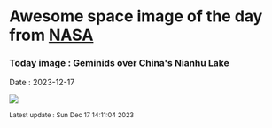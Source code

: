 
# Awesome space image of the day from [NASA](https://api.nasa.gov/)

### Today image : Geminids over China's Nianhu Lake
Date : 2023-12-17

![](https://apod.nasa.gov/apod/image/2312/Geminids_Hongyang_1080.jpg)

<small>Latest update : Sun Dec 17 14:11:04 2023</small>
        